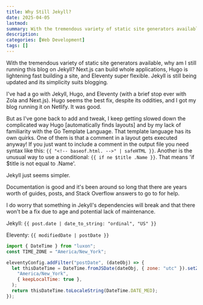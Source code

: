 ```yaml
---
title: Why Still Jekyll?
date: 2025-04-05
lastmod:
summary: With the tremendous variety of static site generators available, why am I still running this blog on Jekyll? Next.js can build whole applications, Hugo is lightening fast building a site, and Eleventy super flexible. Jekyll is still being updated and its simplicity suits blogging.
description:
categories: [Web Development]
tags: []
---
```


With the tremendous variety of static site generators available, why am I still running this blog on Jekyll? Next.js can build whole applications, Hugo is lightening fast building a site, and Eleventy super flexible. Jekyll is still being updated and its simplicity suits blogging.

<!--more-->

I've had a go with Jekyll, Hugo, and Eleventy (with a brief stop ever with Zola and Next.js). Hugo seems the best fix, despite its oddities, and I got my blog running it on Netlify. It was good.

But as I've gone back to add and tweak, I keep getting slowed down the complicated way Hugo [automatically finds layouts] and by my lack of familiarity with the Go Template Language. That template language has its own quirks. One of them is that a comment in a layout gets executed anyway! If you just want to include a comment in the output file you need syntax like this: `{{ "<!-- baseof.html. -->" | safeHTML }}`. Another is the unusual way to use a conditional: `{{ if ne $title .Name }}`. That means 'if $title is not equal to .Name'.

Jekyll just seems simpler.

Documentation is good and it's been around so long that there are years worth of guides, posts, and Stack Overflow answers to go to for help.

I do worry that something in Jekyll's dependencies will break and that there won't be a fix due to age and potential lack of maintenance.

Jekyll: `{{ post.date | date_to_string: "ordinal", "US" }}`

Eleventy: `{{ modifiedDate | postDate }}`

```js
import { DateTime } from "luxon";
const TIME_ZONE = "America/New_York";

eleventyConfig.addFilter("postDate", (dateObj) => {
  let thisDateTime = DateTime.fromJSDate(dateObj, { zone: "utc" }).setZone(
    "America/New_York",
    { keepLocalTime: true },
  );
  return thisDateTime.toLocaleString(DateTime.DATE_MED);
});
```
